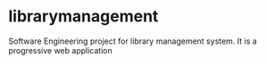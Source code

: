 # librarymanagement
Software Engineering project for library management system. It is a progressive web application 
